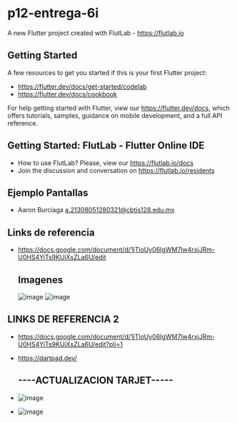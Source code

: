 # p12-entrega-6i

A new Flutter project created with FlutLab - https://flutlab.io

## Getting Started

A few resources to get you started if this is your first Flutter project:

- https://flutter.dev/docs/get-started/codelab
- https://flutter.dev/docs/cookbook

For help getting started with Flutter, view our
https://flutter.dev/docs, which offers tutorials,
samples, guidance on mobile development, and a full API reference.

## Getting Started: FlutLab - Flutter Online IDE

- How to use FlutLab? Please, view our https://flutlab.io/docs
- Join the discussion and conversation on https://flutlab.io/residents

## Ejemplo Pantallas

- Aaron Burciaga a.21308051280321@cbtis128.edu.mx

## Links de referencia
- https://docs.google.com/document/d/1jTloUy06IgWM7lw4rxjJRm-U0HS4YiTs9KUiXsZLa6U/edit

  ## Imagenes
  ![image](https://github.com/BurciagaAA128/p12-entrega-6i/assets/146780951/03ef0624-2294-4e89-a278-ad902f0b6db2)
  ![image](https://github.com/BurciagaAA128/p12-entrega-6i/assets/146780951/d8612143-ba05-4e78-aa5e-f33202338193)

## LINKS DE REFERENCIA 2
- https://docs.google.com/document/d/1jTloUy06IgWM7lw4rxjJRm-U0HS4YiTs9KUiXsZLa6U/edit?pli=1
- https://dartpad.dev/

  ## ----ACTUALIZACION TARJET-----
- ![image](https://github.com/BurciagaAA128/p12-entrega-6i/assets/146780951/726f4e9b-f21e-4aba-934e-cf9057a538b4)
- ![image](https://github.com/BurciagaAA128/p12-entrega-6i/assets/146780951/ee72ce23-f9ed-4b0b-965f-c507ba349dbc)



